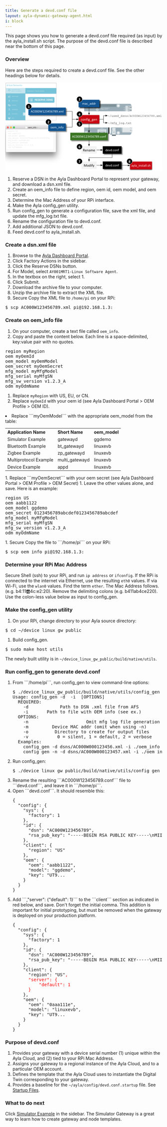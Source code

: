 ```yaml
---
title: Generate a devd.conf file
layout: ayla-dynamic-gateway-agent.html
i: block
---
```


This page shows you how to generate a devd.conf file required (as input) by the ayla_install.sh script. The purpose of the devd.conf file is described near the bottom of this page.

### Overview

Here are the steps required to create a devd.conf file. See the other headings below for details.

<div class="row">
<div class="col-lg-8 col-md-10 col-sm-12">
<img class="img-margins img-fluid" src="generate-devd-conf.png">
</div>
</div>

1. Reserve a DSN in the Ayla Dashboard Portal to represent your gateway, and download a dsn.xml file.
1. Create an oem_info file to define region, oem id, oem model, and oem secret.
1. Determine the Mac Address of your RPi interface.
1. Make the Ayla config_gen utility.
1. Run config_gen to generate a configuration file, save the xml file, and update the mfg_log.txt file.
1. Rename the configuration file to devd.conf.
1. Add additional JSON to devd.conf.
1. Feed devd.conf to ayla_install.sh.

### Create a dsn.xml file

1. Browse to the [Ayla Dashboard Portal](https://docs.aylanetworks.com/cloud/ayla-dashboard-portal/).
1. Click Factory Actions in the sidebar.
1. Click the Reserve DSNs button.
1. For Model, select ```AY001MRT1-Linux Software Agent```. 
1. In the textbox on the right, select 1.
1. Click Submit.
1. Download the archive file to your computer.
1. Unzip the archive file to extract the XML file.
1. Secure Copy the XML file to ```/home/pi``` on your RPi:
<pre class="light">
$ scp AC000W123456789.xml pi@192.168.1.3:
</pre>

### Create on oem_info file

1. On your computer, create a text file called ```oem_info```.
1. Copy and paste the content below. Each line is a space-delimited, key:value pair with no quotes.
<pre class="light">
region myRegion
oem myOemId
oem_model myOemModel
oem_secret myOemSecret
mfg_model myMfgModel
mfg_serial myMfgSN
mfg_sw_version v1.2.3_A
odm myOdmName
</pre>
1. Replace ```myRegion``` with US, EU, or CN.
1. Replace ```myOemId``` with your oem id (see Ayla Dashboard Portal &gt; OEM Profile &gt; OEM ID).
<li>Replace ```myOemModel``` with the appropriate oem_model from the table:
<table class="key-value-table">
<tr><th>Application Name</th><th>Short Name</th><th>oem_model</th></tr>
<tr><td>Simulator Example</td><td>gatewayd</td><td>ggdemo</td></tr>
<tr><td>Bluetooth Example</td><td>bt_gatewayd</td><td>linuxevb</td></tr>
<tr><td>Zigbee Example</td><td>zp_gatewayd</td><td>linuxevb</td></tr>
<tr><td>Multiprotocol Example</td><td>multi_gatewayd</td><td>linuxevb</td></tr>
<tr><td>Device Example</td><td>appd</td><td>linuxevb</td></tr>
</table>
</li>
1. Replace ```myOemSecret``` with your oem secret (see Ayla Dashboard Portal &gt; OEM Profile &gt; OEM Secret)
1. Leave the other values alone, and save. Here is an example:
<pre class="light">
region US
oem aabb1122
oem_model ggdemo
oem_secret 0123456789abcdef0123456789abcdef
mfg_model myMfgModel
mfg_serial myMfgSN
mfg_sw_version v1.2.3_A
odm myOdmName
</pre>
1. Secure Copy the file to ```/home/pi``` on your RPi:
<pre class="light">
$ scp oem_info pi@192.168.1.3:
</pre>

### Determine your RPi Mac Address

Secure Shell (ssh) to your RPi, and run ```ip address``` or ```ifconfig```. If the RPi is connected to the internet via Ethernet, use the resulting ```eth0``` values. If via Wi-Fi, use the ```wlan0``` values. Find the term ```ether```. The Mac Address follows. (e.g. b4:11:ab:4c:e2:20). Remove the delimiting colons (e.g. b411ab4ce220). Use the colon-less value below as input to config_gen.

### Make the config_gen utility

1. On your RPi, change directory to your Ayla source directory:
<pre class="light">
$ cd &sim;/device_linux_gw_public
</pre>
1. Build config_gen. 
<pre class="light">
$ sudo make host_utils
</pre>
The newly built utility is in ```~/device_linux_gw_public/build/native/utils```.

### Run config_gen to generate devd.conf

<ol>
<li>From ```/home/pi```, run config_gen to view command-line options:
<pre class="light">
$ ./device_linux_gw_public/build/native/utils/config_gen
Usage: config_gen -d <dsn_path> -i <oem_info_file> [OPTIONS]
  REQUIRED:
    -d <dsn_path>           Path to DSN .xml file from AFS
    -i <oem_info_file>      Path to file with OEM info (see ex.)
  OPTIONS:
    -n                      Omit mfg log file generation
    -m <MAC_address>        Device MAC addr (omit when using -n)
    -o <output_dir>         Directory to create for output files
    -v <verbosity>          0 = silent, 1 = default, 2 = verbose
  Examples:
    config_gen -d dsns/AC000W000123456.xml -i ./oem_info -m 112233445566 -o ./ayla_config -v 2
    config_gen -n -d dsns/AC000W000123457.xml -i ./oem_info
</pre>
<li>Run config_gen:</li>
<pre class="light">
$ ./device_linux_gw_public/build/native/utils/config_gen -d ./AC000W123456789.xml -i ./oem_info -m b411ab4ce220
</pre>
</li>
<li>Rename the resulting ```AC000W123456789.conf``` file to ```devd.conf```, and leave it in ```/home/pi```.</li>
<li>Open ```devd.conf```. It should resemble this:
<pre class="light">
{
  "config": {
    "sys": {
      "factory": 1
    },
    "id": {
      "dsn": "AC000W123456789",
      "rsa_pub_key": "-----BEGIN RSA PUBLIC KEY-----\nMIIB...
    },
    "client": {
      "region": "US"
    },
    "oem": {
      "oem": "aabb1122",
      "model": "ggdemo",
      "key": "UT9...
    }
  }
}
</pre>
</li>
<li>Add ```,"server": {"default": 1}``` to the ```client``` section as indicated in red below, and save. Don't forget the initial comma. This addition is important for initial prototyping, but must be removed when the gateway is deployed on your production platform.
<pre class="light">
{
  "config": {
    "sys": {
      "factory": 1
    },
    "id": {
      "dsn": "AC000W123456789",
      "rsa_pub_key": "-----BEGIN RSA PUBLIC KEY-----\nMIIB...
    },
    "client": {
      "region": "US"<span style="color:red;">,
      "server": {
          "default": 1
      }</span>
    },
    "oem": {
      "oem": "0aaa111e",
      "model": "linuxevb",
      "key": "UT9...
    }
  }
}
</pre>
</li>
</ol>

### Purpose of devd.conf

1. Provides your gateway with a device serial number (1) unique within the Ayla Cloud, and (2) tied to your RPi Mac Address.
1. Assigns your gateway to a regional instance of the Ayla Cloud, and to a particular OEM account.
1. Defines the template that the Ayla Cloud uses to instantiate the Digital Twin corresponding to your gateway.
1. Provides a baseline for the <code>&sim;/ayla/config/devd.conf.startup</code> file. See [Startup Files](../../reference/startup-files).

### What to do next

Click [Simulator Example](../../simulator-example) in the sidebar. The Simulator Gateway is a great way to learn how to create gateway and node templates.
